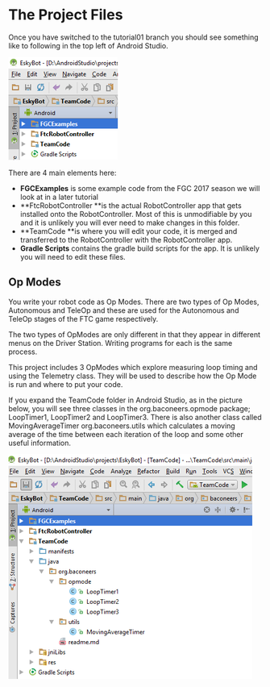 # The Project Files

Once you have switched to the tutorial01 branch you should see something like to following in the top left of Android Studio.

![](/assets/tut1project1.png)

There are 4 main elements here:

* **FGCExamples** is some example code from the FGC 2017 season we will look at in a later tutorial
* **FtcRobotController **is the actual RobotController app that gets installed onto the RobotController. Most of this is unmodifiable by you and it is unlikely you will ever need to make changes in this folder.
* **TeamCode **is where you will edit your code, it is merged and transferred to the RobotController with the RobotController app. 
* **Gradle Scripts** contains the gradle build scripts for the app. It is unlikely you will need to edit these files.

## Op Modes

You write your robot code as Op Modes. There are two types of Op Modes, Autonomous and TeleOp and these are used for the Autonomous and TeleOp stages of the FTC game respectively.

The two types of OpModes are only different in that they appear in different menus on the Driver Station. Writing programs for each is the same process.

This project includes 3 OpModes which explore measuring loop timing and using the Telemetry class. They will be used to describe how the Op Mode is run and where to put your code.

If you expand the TeamCode folder in Android Studio, as in the picture below, you will see three classes in the org.baconeers.opmode package; LoopTimer1, LoopTimer2 and LoopTimer3. There is also another class called MovingAverageTimer org.baconeers.utils which calculates a moving average of the time between each iteration of the loop and some other useful information.

![](/assets/tut1project2.png)

